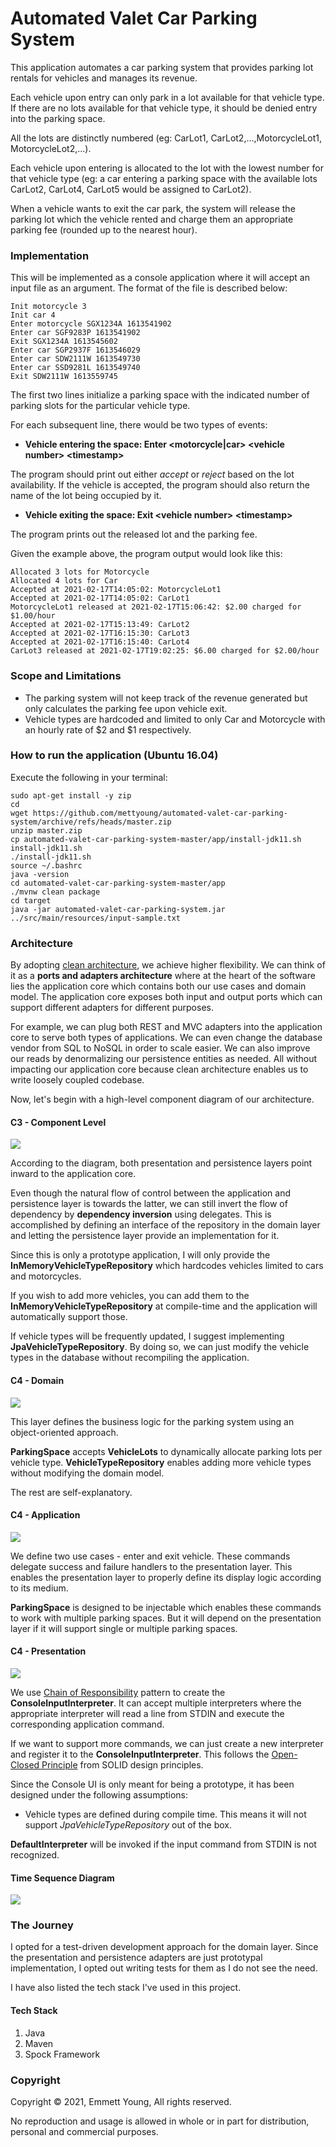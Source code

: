 Automated Valet Car Parking System
========================
This application automates a car parking system that provides parking lot rentals for vehicles and manages its revenue.

Each vehicle upon entry can only park in a lot available for that vehicle type. If there are no lots available for that
vehicle type, it should be denied entry into the parking space.

All the lots are distinctly numbered (eg: CarLot1, CarLot2,...,MotorcycleLot1, MotorcycleLot2,...).

Each vehicle upon entering is allocated to the lot with the lowest number for that vehicle type (eg: a car entering a
parking space with the available lots CarLot2, CarLot4, CarLot5 would be assigned to CarLot2).

When a vehicle wants to exit the car park, the system will release the parking lot which the vehicle rented and charge 
them an appropriate parking fee (rounded up to the nearest hour).

### Implementation
This will be implemented as a console application where it will accept an input file as an argument. The format of the file
is described below:

```
Init motorcycle 3 
Init car 4
Enter motorcycle SGX1234A 1613541902 
Enter car SGF9283P 1613541902
Exit SGX1234A 1613545602
Enter car SGP2937F 1613546029
Enter car SDW2111W 1613549730
Enter car SSD9281L 1613549740
Exit SDW2111W 1613559745
```

The first two lines initialize a parking space with the indicated number of parking slots for the particular vehicle type.

For each subsequent line, there would be two types of events:

- **Vehicle entering the space: Enter \<motorcycle\|car> \<vehicle number> \<timestamp>**

The program should print out either *accept* or *reject* based on the lot availability. If the vehicle is accepted,
the program should also return the name of the lot being occupied by it.

- **Vehicle exiting the space: Exit \<vehicle number> \<timestamp>**

The program prints out the released lot and the parking fee.

Given the example above, the program output would look like this:

```
Allocated 3 lots for Motorcycle
Allocated 4 lots for Car
Accepted at 2021-02-17T14:05:02: MotorcycleLot1
Accepted at 2021-02-17T14:05:02: CarLot1
MotorcycleLot1 released at 2021-02-17T15:06:42: $2.00 charged for $1.00/hour
Accepted at 2021-02-17T15:13:49: CarLot2
Accepted at 2021-02-17T16:15:30: CarLot3
Accepted at 2021-02-17T16:15:40: CarLot4
CarLot3 released at 2021-02-17T19:02:25: $6.00 charged for $2.00/hour
```

### Scope and Limitations
- The parking system will not keep track of the revenue generated but only calculates the parking fee upon vehicle exit.
- Vehicle types are hardcoded and limited to only Car and Motorcycle with an hourly rate of $2 and $1 respectively.

### How to run the application (Ubuntu 16.04)
Execute the following in your terminal:
```
sudo apt-get install -y zip
cd
wget https://github.com/mettyoung/automated-valet-car-parking-system/archive/refs/heads/master.zip
unzip master.zip
cp automated-valet-car-parking-system-master/app/install-jdk11.sh install-jdk11.sh
./install-jdk11.sh
source ~/.bashrc
java -version
cd automated-valet-car-parking-system-master/app
./mvnw clean package
cd target
java -jar automated-valet-car-parking-system.jar ../src/main/resources/input-sample.txt
```

### Architecture
By adopting [clean architecture](https://blog.ndepend.com/introduction-clean-architecture/), we achieve higher flexibility. 
We can think of it as a **ports and adapters architecture** where at the heart of the software lies the application core 
which contains both our use cases and domain model. The application core exposes both input and output ports which can support 
different adapters for different purposes.

For example, we can plug both REST and MVC adapters into the application core to serve both types of applications. We can even
change the database vendor from SQL to NoSQL in order to scale easier. We can also improve our reads by denormalizing 
our persistence entities as needed. All without impacting our application core because clean architecture enables us to write 
loosely coupled codebase.

Now, let's begin with a high-level component diagram of our architecture.

#### C3 - Component Level
![](https://www.plantuml.com/plantuml/proxy?cache=no&src=https://raw.githubusercontent.com/mettyoung/automated-valet-car-parking-system/master/docs/c3-component.puml)

According to the diagram, both presentation and persistence layers point inward to the application core. 

Even though the natural flow of control between the application and persistence layer is towards the latter, 
we can still invert the flow of dependency by **dependency inversion** using delegates. This is accomplished
by defining an interface of the repository in the domain layer and letting the persistence layer provide an
implementation for it.

Since this is only a prototype application, I will only provide the **InMemoryVehicleTypeRepository** which hardcodes
vehicles limited to cars and motorcycles. 

If you wish to add more vehicles, you can add them to the **InMemoryVehicleTypeRepository** at compile-time and 
the application will automatically support those.

If vehicle types will be frequently updated, I suggest implementing **JpaVehicleTypeRepository**.
By doing so, we can just modify the vehicle types in the database without recompiling the application. 

#### C4 - Domain
![](https://www.plantuml.com/plantuml/proxy?cache=no&src=https://raw.githubusercontent.com/mettyoung/automated-valet-car-parking-system/master/docs/c4-domain.puml)

This layer defines the business logic for the parking system using an object-oriented approach. 

**ParkingSpace** accepts **VehicleLots** to dynamically allocate parking lots per vehicle type. **VehicleTypeRepository**
enables adding more vehicle types without modifying the domain model.

The rest are self-explanatory.
  
#### C4 - Application
![](https://www.plantuml.com/plantuml/proxy?cache=no&src=https://raw.githubusercontent.com/mettyoung/automated-valet-car-parking-system/master/docs/c4-application.puml)

We define two use cases - enter and exit vehicle. These commands delegate success and failure handlers
to the presentation layer. This enables the presentation layer to properly define its display logic according to its medium.

**ParkingSpace** is designed to be injectable which enables these commands to work with multiple parking spaces.
But it will depend on the presentation layer if it will support single or multiple parking spaces. 

#### C4 - Presentation
![](https://www.plantuml.com/plantuml/proxy?cache=no&src=https://raw.githubusercontent.com/mettyoung/automated-valet-car-parking-system/master/docs/c4-presentation.puml)

We use [Chain of Responsibility](https://refactoring.guru/design-patterns/chain-of-responsibility) pattern to create the **ConsoleInputInterpreter**.
It can accept multiple interpreters where the appropriate interpreter will read a line from STDIN and execute the corresponding application command.

If we want to support more commands, we can just create a new interpreter and register it to the **ConsoleInputInterpreter**. This follows the
[Open-Closed Principle](https://stackify.com/solid-design-open-closed-principle/) from SOLID design principles.

Since the Console UI is only meant for being a prototype, it has been designed under the following assumptions:

- Vehicle types are defined during compile time. This means it will not support *JpaVehicleTypeRepository* out of the box.

**DefaultInterpreter** will be invoked if the input command from STDIN is not recognized.

#### Time Sequence Diagram
![](https://www.plantuml.com/plantuml/proxy?cache=no&src=https://raw.githubusercontent.com/mettyoung/automated-valet-car-parking-system/master/docs/c4-sequence.puml)

### The Journey
I opted for a test-driven development approach for the domain layer. Since the presentation and persistence adapters are
just prototypal implementation, I opted out writing tests for them as I do not see the need.

I have also listed the tech stack I've used in this project.

#### Tech Stack
1. Java
2. Maven
3. Spock Framework

### Copyright
Copyright © 2021, Emmett Young, All rights reserved.

No reproduction and usage is allowed in whole or in part for distribution, personal and commercial purposes.